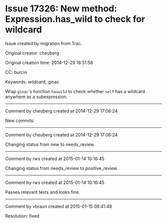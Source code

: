 # Issue 17326: New method: Expression.has_wild to check for wildcard

Issue created by migration from Trac.

Original creator: cheuberg

Original creation time: 2014-12-29 16:51:56

CC:  burcin

Keywords: wildcard, ginac

Wrap `ginac`'s function `haswild` to check whether `self` has a wildcard anywhere as a subexpression.


---

Comment by cheuberg created at 2014-12-29 17:06:24

New commits:


---

Comment by cheuberg created at 2014-12-29 17:06:24

Changing status from new to needs_review.


---

Comment by rws created at 2015-01-14 10:16:45

Changing status from needs_review to positive_review.


---

Comment by rws created at 2015-01-14 10:16:45

Passes relevant tests and looks fine.


---

Comment by vbraun created at 2015-01-15 08:41:48

Resolution: fixed
